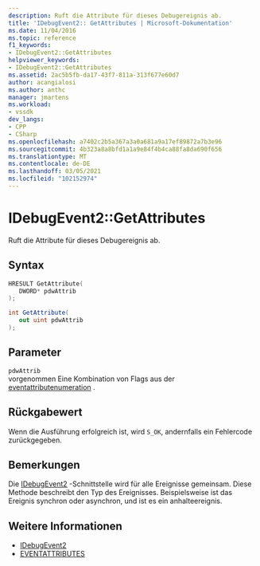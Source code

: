 ```yaml
---
description: Ruft die Attribute für dieses Debugereignis ab.
title: 'IDebugEvent2:: GetAttributes | Microsoft-Dokumentation'
ms.date: 11/04/2016
ms.topic: reference
f1_keywords:
- IDebugEvent2::GetAttributes
helpviewer_keywords:
- IDebugEvent2::GetAttributes
ms.assetid: 2ac5b5fb-da17-43f7-811a-313f677e60d7
author: acangialosi
ms.author: anthc
manager: jmartens
ms.workload:
- vssdk
dev_langs:
- CPP
- CSharp
ms.openlocfilehash: a7402c2b5a367a3a0a681a9a17ef89872a7b3e96
ms.sourcegitcommit: 4b323a8a8bfd1a1a9e84f4b4ca88fa8da690f656
ms.translationtype: MT
ms.contentlocale: de-DE
ms.lasthandoff: 03/05/2021
ms.locfileid: "102152974"
---
```

# <a name="idebugevent2getattributes"></a>IDebugEvent2::GetAttributes
Ruft die Attribute für dieses Debugereignis ab.

## <a name="syntax"></a>Syntax

```cpp
HRESULT GetAttribute( 
   DWORD* pdwAttrib
);
```

```csharp
int GetAttribute( 
   out uint pdwAttrib
);
```

## <a name="parameters"></a>Parameter
`pdwAttrib`\
vorgenommen Eine Kombination von Flags aus der [eventattributenumeration](../../../extensibility/debugger/reference/eventattributes.md) .

## <a name="return-value"></a>Rückgabewert
 Wenn die Ausführung erfolgreich ist, wird `S_OK`, andernfalls ein Fehlercode zurückgegeben.

## <a name="remarks"></a>Bemerkungen
 Die [IDebugEvent2](../../../extensibility/debugger/reference/idebugevent2.md) -Schnittstelle wird für alle Ereignisse gemeinsam. Diese Methode beschreibt den Typ des Ereignisses. Beispielsweise ist das Ereignis synchron oder asynchron, und ist es ein anhalteereignis.

## <a name="see-also"></a>Weitere Informationen
- [IDebugEvent2](../../../extensibility/debugger/reference/idebugevent2.md)
- [EVENTATTRIBUTES](../../../extensibility/debugger/reference/eventattributes.md)
